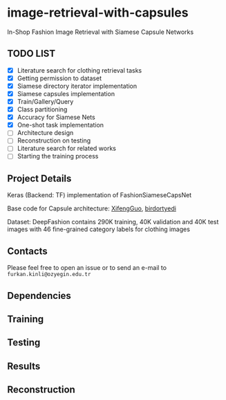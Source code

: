 # image-retrieval-with-capsules
In-Shop Fashion Image Retrieval with Siamese Capsule Networks

## TODO LIST

- [x] Literature search for clothing retrieval tasks
- [x] Getting permission to dataset
- [x] Siamese directory iterator implementation
- [x] Siamese capsules implementation
- [x] Train/Gallery/Query 
- [x] Class partitioning
- [x] Accuracy for Siamese Nets
- [x] One-shot task implementation
- [ ] Architecture design
- [ ] Reconstruction on testing
- [ ] Literature search for related works
- [ ] Starting the training process

## Project Details

Keras (Backend: TF) implementation of FashionSiameseCapsNet

Base code for Capsule architecture: [XifengGuo](https://github.com/XifengGuo/CapsNet-Keras), [birdortyedi](https://github.com/birdortyedi/fashion-caps-net)

Dataset: DeepFashion contains 290K training, 40K validation and 40K test images with 46 fine-grained category labels for clothing images 

## Contacts

Please feel free to open an issue or to send an e-mail to `furkan.kinli@ozyegin.edu.tr`

## Dependencies

## Training

## Testing

## Results

## Reconstruction
